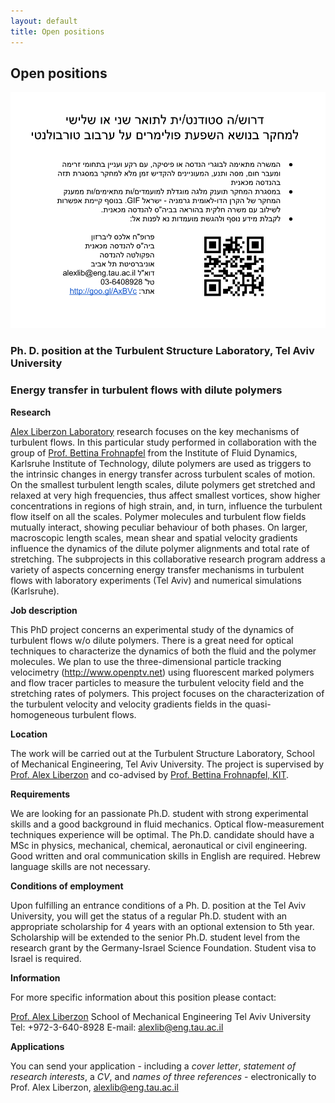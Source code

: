 ```yaml
---
layout: default
title: Open positions
---
```


## Open positions


<img src ="images/phd_announcement_gif.png" width ="600">


### Ph. D. position at the Turbulent Structure Laboratory, Tel Aviv University

### Energy transfer in turbulent flows with dilute polymers


**Research**

[Alex Liberzon Laboratory](http://goo.gl/AxBCv) research focuses on the key mechanisms of turbulent flows. In this particular study performed in collaboration with the group of [Prof. Bettina Frohnapfel](http://www.isl.kit.edu/558_519.php) from the Institute of Fluid Dynamics, Karlsruhe Institute of Technology, dilute polymers are used as triggers to the intrinsic changes in energy transfer across turbulent scales of motion. On the smallest turbulent length scales, dilute polymers get stretched and relaxed at very high frequencies, thus affect smallest vortices, show higher concentrations in regions of high strain, and, in turn, influence the turbulent flow itself on all the scales. Polymer molecules and turbulent flow fields mutually interact, showing peculiar behaviour of both phases. On larger, macroscopic length scales, mean shear and spatial velocity gradients influence the dynamics of the dilute polymer alignments and total rate of stretching. The subprojects in this collaborative research program address a variety of aspects concerning energy transfer mechanisms in turbulent flows with laboratory experiments (Tel Aviv) and numerical simulations (Karlsruhe).

**Job description**


This PhD project concerns an experimental study of the dynamics of turbulent flows w/o dilute polymers. There is a great need for optical techniques to characterize the dynamics of both the fluid and the polymer molecules. We plan to use the three-dimensional particle tracking velocimetry (http://www.openptv.net) using fluorescent marked polymers and flow tracer particles to measure the turbulent velocity field and the stretching rates of polymers. This project focuses on the characterization of the turbulent velocity and velocity gradients fields in the quasi-homogeneous turbulent flows. 

**Location**


The work will be carried out at the Turbulent Structure Laboratory, School of Mechanical Engineering, Tel Aviv University. The project is supervised by [Prof. Alex Liberzon](http://www.eng.tau.ac.il/~alexlib) and co-advised by [Prof. Bettina Frohnapfel, KIT](http://www.isl.kit.edu/558_519.php).

**Requirements**


We are looking for an passionate Ph.D. student with strong experimental skills and a good background in fluid mechanics. Optical flow-measurement techniques experience will be optimal. The Ph.D. candidate should have a MSc in physics, mechanical, chemical, aeronautical or civil engineering. Good written and oral communication skills in English are required. Hebrew language skills are not necessary.

**Conditions of employment**

Upon fulfilling an entrance conditions of a Ph. D. position at the Tel Aviv University, you will get the status of a regular Ph.D. student with an appropriate scholarship for 4 years with an optional extension to 5th year. Scholarship will be extended to the senior Ph.D. student level from the research grant by the Germany-Israel Science Foundation. Student visa to Israel is required. 

**Information**

For more specific information about this position please contact:

[Prof. Alex Liberzon](http://www.eng.tau.ac.il/~alexlib) 
School of Mechanical Engineering 
Tel Aviv University 
Tel: +972-3-640-8928 
E-mail: [alexlib@eng.tau.ac.il](mailto:alexlib@eng.tau.ac.il)

**Applications**


You can send your application - including a *cover letter*, *statement of research interests*, a *CV*, and *names of three references* - electronically to Prof. Alex Liberzon, [alexlib@eng.tau.ac.il](mailto:alexlib@eng.tau.ac.il)